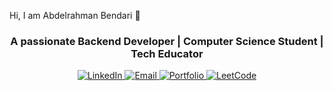 Hi, I am Abdelrahman Bendari 👋
<h3 align="center">A passionate Backend Developer | Computer Science Student | Tech Educator</h3><p align="center"> <a href="https://www.linkedin.com/in/abdelrahman-bendari-757a62328"> <img src="https://img.shields.io/badge/LinkedIn-0077B5?style=for-the-badge&logo=linkedin&logoColor=white" alt="LinkedIn"/> </a> <a href="mailto:abdobeendari@gmail.com"> <img src="https://img.shields.io/badge/Email-D14836?style=for-the-badge&logo=gmail&logoColor=white" alt="Email"/> </a> <a href="https://github.com/abdo-bendari"> <img src="https://img.shields.io/badge/Portfolio-FF7139?style=for-the-badge&logo=firefox&logoColor=white" alt="Portfolio"/> </a> <a href="https://leetcode.com/u/abdo_bendari/"> <img src="https://img.shields.io/badge/LeetCode-FFA116?style=for-the-badge&logo=leetcode&logoColor=white" alt="LeetCode"/> </a> </p>
